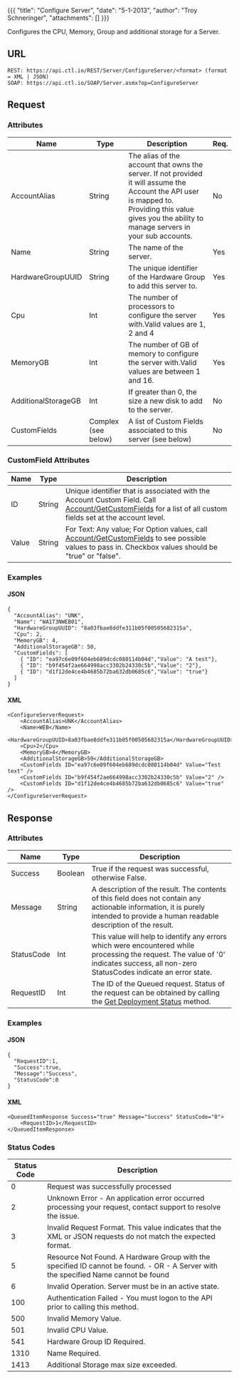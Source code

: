 {{{
  "title": "Configure Server",
  "date": "5-1-2013",
  "author": "Troy Schneringer",
  "attachments": []
}}}

Configures the CPU, Memory, Group and additional storage for a Server.

## URL

    REST: https://api.ctl.io/REST/Server/ConfigureServer/<format> (format = XML | JSON)
    SOAP: https://api.ctl.io/SOAP/Server.asmx?op=ConfigureServer

## Request

### Attributes
| Name | Type | Description | Req. |
| --- | --- | --- | --- |
| AccountAlias | String | The alias of the account that owns the server. If not provided it will assume the Account the API user is mapped to. Providing this value gives you the ability to manage servers in your sub accounts. | No |
| Name | String | The name of the server. | Yes |
| HardwareGroupUUID | String | The unique identifier of the Hardware Group to add this server to. | Yes |
| Cpu | Int | The number of processors to configure the server with.Valid values are 1, 2 and 4 | Yes |
| MemoryGB | Int | The number of GB of memory to configure the server with.Valid values are between 1 and 16. | Yes |
| AdditionalStorageGB | Int | If greater than 0, the size a new disk to add to the server. | No |
| CustomFields | Complex (see below) | A list of Custom Fields associated to this server (see below) | No |

### CustomField Attributes

| Name | Type | Description |
| --- | --- | --- |
| ID | String | Unique identifier that is associated with the Account Custom Field. Call [Account/GetCustomFields](../Account/GetCustomFields.md) for a list of all custom fields set at the account level. |
| Value | String | For Text: Any value; For Option values, call [Account/GetCustomFields](../Account/GetCustomFields.md) to see possible values to pass in. Checkbox values should be "true" or "false". |tring | For Text: Any value; For Option values, call Account/GetCustomFields to see possible values to pass in. Checkbox values should be "true" or "false". |

### Examples

#### JSON

    {
      "AccountAlias": "UNK",
      "Name": "WA1T3NWEB01",
      "HardwareGroupUUID": "8a03fbae8ddfe311b05f00505682315a",
      "Cpu": 2,
      "MemoryGB": 4,
      "AdditionalStorageGB": 50,
      "CustomFields": [
        { "ID": "ea97c6e09f604eb689dcdc080114b04d","Value": "A test"},
        { "ID": "b9f454f2ae664998acc3302b24330c5b","Value": "2"},
        { "ID": "d1f12de4ce4b4685b72ba632db0685c6","Value": "true"}
      ]
    }

#### XML

    <ConfigureServerRequest>
        <AccountAlias>UNK</AccountAlias>
        <Name>WEB</Name>
        <HardwareGroupUUID>8a03fbae8ddfe311b05f00505682315a</HardwareGroupUUID>
        <Cpu>2</Cpu>
        <MemoryGB>4</MemoryGB>
        <AdditionalStorageGB>50</AdditionalStorageGB>
        <CustomFields ID="ea97c6e09f604eb689dcdc080114b04d" Value="Test text" />
        <CustomFields ID="b9f454f2ae664998acc3302b24330c5b" Value="2" />
        <CustomFields ID="d1f12de4ce4b4685b72ba632db0685c6" Value="true" />
    </ConfigureServerRequest>

## Response

### Attributes

| Name | Type | Description |
| --- | --- | --- |
| Success | Boolean | True if the request was successful, otherwise False. |
| Message | String | A description of the result. The contents of this field does not contain any actionable information, it is purely intended to provide a human readable description of the result. |
| StatusCode | Int | This value will help to identify any errors which were encountered while processing the request. The value of '0' indicates success, all non-zero StatusCodes indicate an error state. |
| RequestID | Int | The ID of the Queued request. Status of the request can be obtained by calling the [Get Deployment Status](../Blueprint/get-deployment-status.md) method. |

### Examples

#### JSON

    {
      "RequestID":1,
      "Success":true,
      "Message":"Success",
      "StatusCode":0
    }

#### XML

    <QueuedItemResponse Success="true" Message="Success" StatusCode="0">
        <RequestID>1</RequestID>
    </QueuedItemResponse>

### Status Codes

| Status Code | Description |
| --- | --- |
| 0 | Request was successfully processed |
| 2 | Unknown Error - An application error occurred processing your request, contact support to resolve the issue. |
| 3 | Invalid Request Format. This value indicates that the XML or JSON requests do not match the expected format. |
| 5 | Resource Not Found. A Hardware Group with the specified ID cannot be found. - OR - A Server with the specified Name cannot be found |
| 6 | Invalid Operation.  Server must be in an active state. |
| 100 | Authentication Failed - You must logon to the API prior to calling this method. |
| 500 | Invalid Memory Value. |
| 501 | Invalid CPU Value. |
| 541 | Hardware Group ID Required.  |
| 1310 | Name Required. |
| 1413 | Additional Storage max size exceeded. |
